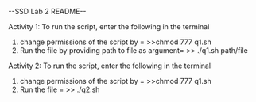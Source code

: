 --SSD Lab 2 README--

Activity 1:
To run the script, enter the following in the terminal

1. change permissions of the script by = >>chmod 777 q1.sh
2. Run the file by providing path to file as argument= >> ./q1.sh path/file

Activity 2:
To run the script, enter the following in the terminal
1. change permissions of the script by = >>chmod 777 q1.sh
2. Run the file = >> ./q2.sh

